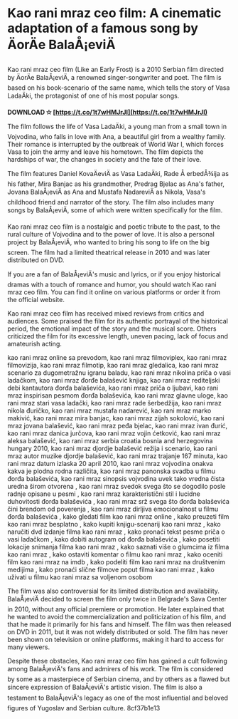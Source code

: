 
 
# Kao rani mraz ceo film: A cinematic adaptation of a famous song by ÄorÄe BalaÅ¡eviÄ
  
Kao rani mraz ceo film (Like an Early Frost) is a 2010 Serbian film directed by ÄorÄe BalaÅ¡eviÄ, a renowned singer-songwriter and poet. The film is based on his book-scenario of the same name, which tells the story of Vasa LadaÄki, the protagonist of one of his most popular songs.
 
**DOWNLOAD ✫ [https://t.co/1t7wHMJrJI](https://t.co/1t7wHMJrJI)**


  
The film follows the life of Vasa LadaÄki, a young man from a small town in Vojvodina, who falls in love with Ana, a beautiful girl from a wealthy family. Their romance is interrupted by the outbreak of World War I, which forces Vasa to join the army and leave his hometown. The film depicts the hardships of war, the changes in society and the fate of their love.
  
The film features Daniel KovaÄeviÄ as Vasa LadaÄki, Rade Å erbedÅ¾ija as his father, Mira Banjac as his grandmother, Predrag Bjelac as Ana's father, Jovana BalaÅ¡eviÄ as Ana and Mustafa NadareviÄ as Nikola, Vasa's childhood friend and narrator of the story. The film also includes many songs by BalaÅ¡eviÄ, some of which were written specifically for the film.
  
Kao rani mraz ceo film is a nostalgic and poetic tribute to the past, to the rural culture of Vojvodina and to the power of love. It is also a personal project by BalaÅ¡eviÄ, who wanted to bring his song to life on the big screen. The film had a limited theatrical release in 2010 and was later distributed on DVD.
  
If you are a fan of BalaÅ¡eviÄ's music and lyrics, or if you enjoy historical dramas with a touch of romance and humor, you should watch Kao rani mraz ceo film. You can find it online on various platforms or order it from the official website.
  
Kao rani mraz ceo film has received mixed reviews from critics and audiences. Some praised the film for its authentic portrayal of the historical period, the emotional impact of the story and the musical score. Others criticized the film for its excessive length, uneven pacing, lack of focus and amateurish acting.
 
kao rani mraz online sa prevodom,  kao rani mraz filmoviplex,  kao rani mraz filmovizija,  kao rani mraz filmotip,  kao rani mraz gledalica,  kao rani mraz scenario za dugometražnu igranu baladu,  kao rani mraz nikolina priča o vasi ladačkom,  kao rani mraz đorđe balašević knjiga,  kao rani mraz rediteljski debi kantautora đorđa balaševića,  kao rani mraz priča o ljubavi,  kao rani mraz inspirisan pesmom đorđa balaševića,  kao rani mraz glavne uloge,  kao rani mraz stari vasa ladački,  kao rani mraz rade šerbedžija,  kao rani mraz nikola đuričko,  kao rani mraz mustafa nadarević,  kao rani mraz marko makivić,  kao rani mraz mira banjac,  kao rani mraz zijah sokolović,  kao rani mraz jovana balašević,  kao rani mraz peđa bjelac,  kao rani mraz ivan đurić,  kao rani mraz danica jurčova,  kao rani mraz vojin ćetković,  kao rani mraz aleksa balašević,  kao rani mraz serbia croatia bosnia and herzegovina hungary 2010,  kao rani mraz djordje balašević režija i scenario,  kao rani mraz autor muzike djordje balašević,  kao rani mraz trajanje 167 minuta,  kao rani mraz datum izlaska 20 april 2010,  kao rani mraz vojvodina onakva kakva je plodna rodna različita,  kao rani mraz panonska svadba u filmu đorđa balaševića,  kao rani mraz sinopsis vojvodina uvek tako vredna čista uredna širom otvorena ,  kao rani mraz svedok svega što se dogodilo posle radnje opisane u pesmi ,  kao rani mraz karakteristični stil i lucidne duhovitosti đorđa balaševića ,  kao rani mraz srž svega što đorđa balaševića čini brendom od poverenja ,  kao rani mraz dirljiva emocionalnost u filmu đorđa balaševića ,  kako gledati film kao rani mraz online ,  kako preuzeti film kao rani mraz besplatno ,  kako kupiti knjigu-scenarij kao rani mraz ,  kako naručiti dvd izdanje filma kao rani mraz ,  kako pronaći tekst pesme priča o vasi ladačkom ,  kako dobiti autogram od đorđa balaševića ,  kako posetiti lokacije snimanja filma kao rani mraz ,  kako saznati više o glumcima iz filma kao rani mraz ,  kako ostaviti komentar o filmu kao rani mraz ,  kako oceniti film kao rani mraz na imdb ,  kako podeliti film kao rani mraz na društvenim medijima ,  kako pronaći slične filmove poput filma kao rani mraz ,  kako uživati u filmu kao rani mraz sa voljenom osobom
  
The film was also controversial for its limited distribution and availability. BalaÅ¡eviÄ decided to screen the film only twice in Belgrade's Sava Center in 2010, without any official premiere or promotion. He later explained that he wanted to avoid the commercialization and politicization of his film, and that he made it primarily for his fans and himself. The film was then released on DVD in 2011, but it was not widely distributed or sold. The film has never been shown on television or online platforms, making it hard to access for many viewers.
  
Despite these obstacles, Kao rani mraz ceo film has gained a cult following among BalaÅ¡eviÄ's fans and admirers of his work. The film is considered by some as a masterpiece of Serbian cinema, and by others as a flawed but sincere expression of BalaÅ¡eviÄ's artistic vision. The film is also a testament to BalaÅ¡eviÄ's legacy as one of the most influential and beloved figures of Yugoslav and Serbian culture.
 8cf37b1e13
 
